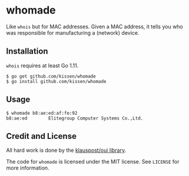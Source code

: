 whomade
=======

Like `whois` but for MAC addresses. Given a MAC address, it tells you
who was responsible for manufacturing a (network) device.

Installation
------------

`whois` requires at least Go 1.11.

	$ go get github.com/kissen/whomade
	$ go install github.com/kissen/whomade

Usage
-----

	$ whomade b8:ae:ed:af:fe:92
	b8:ae:ed        Elitegroup Computer Systems Co.,Ltd.

Credit and License
------------------

All hard work is done by the [klauspost/oui library](https://github.com/klauspost/oui).

The code for `whomade` is licensed under the MIT license. See
`LICENSE` for more information.
